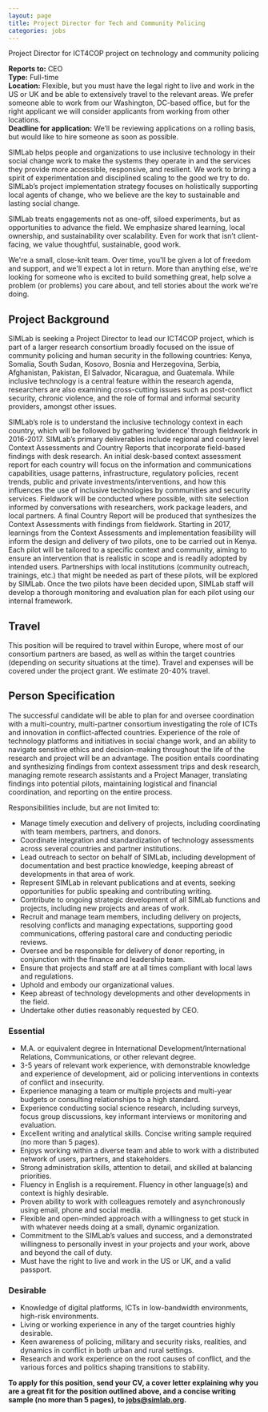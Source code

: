 ```yaml
---
layout: page
title: Project Director for Tech and Community Policing
categories: jobs
---
```

Project Director for ICT4COP project on technology and community policing

**Reports to:** CEO    
**Type:** Full-time    
**Location:** Flexible, but you must have the legal right to live and work in the US or UK and be able to extensively travel to the relevant areas.  We prefer someone able to work from our Washington, DC-based office, but for the right applicant we will consider applicants from working from other locations.    
**Deadline for application:** We’ll be reviewing applications on a rolling basis, but would like to hire someone as soon as possible.

SIMLab helps people and organizations to use inclusive technology in their social change work to make the systems they operate in and the services they provide more accessible, responsive, and resilient. We work to bring a spirit of experimentation and disciplined scaling to the good we try to do. SIMLab’s project implementation strategy focuses on holistically supporting local agents of change, who we believe are the key to sustainable and lasting social change.

SIMLab treats engagements not as one-off, siloed experiments, but as opportunities to advance the field. We emphasize shared learning, local ownership, and sustainability over scalability. Even for work that isn’t client-facing, we value thoughtful, sustainable, good work.

We're a small, close-knit team. Over time, you'll be given a lot of freedom and support, and we'll expect a lot in return. More than anything else, we're looking for someone who is excited to build something great, help solve a problem (or problems) you care about, and tell stories about the work we're doing.

## Project Background
SIMLab is seeking a Project Director to lead our ICT4COP project, which is part of a larger research consortium broadly focused on the issue of community policing and human security  in the following countries: Kenya, Somalia, South Sudan, Kosovo, Bosnia and Herzegovina, Serbia, Afghanistan, Pakistan, El Salvador, Nicaragua, and Guatemala. While inclusive technology is a central feature within the research agenda, researchers are also examining cross-cutting issues such as post-conflict security, chronic violence, and the role of formal and informal security providers, amongst other issues.

SIMLab’s role is to understand the inclusive technology context in each country, which will be followed by gathering ‘evidence’ through fieldwork in 2016-2017. SIMLab’s primary deliverables include regional and country level Context Assessments and Country Reports that incorporate field-based findings with desk research. An initial desk-based context assessment report for each country will focus on the information and communications capabilities, usage patterns, infrastructure, regulatory policies, recent trends, public and private investments/interventions, and how this influences the use of inclusive technologies by communities and security services. Fieldwork will be conducted where possible, with site selection informed by conversations with researchers, work package leaders, and local partners. A final Country Report will be produced that synthesizes the Context Assessments with findings from fieldwork. Starting in 2017, learnings from the Context Assessments and implementation feasibility will inform the design and delivery of two pilots, one to be carried out in Kenya. Each pilot will be tailored to a specific context and community, aiming to ensure an intervention that is realistic in scope and is readily adopted by intended users. Partnerships with local institutions (community outreach, trainings, etc.) that might be needed as part of these pilots, will be explored by SIMLab. Once the two pilots have been decided upon, SIMLab staff will develop a thorough monitoring and evaluation plan for each pilot using our internal framework.

## Travel
This position will be required to travel within Europe, where most of our consortium partners are based, as well as within the target countries (depending on security situations at the time). Travel and expenses will be covered under the project grant. We estimate 20-40% travel.

## Person Specification
The successful candidate will be able to plan for and oversee coordination with a multi-country, multi-partner consortium investigating the role of ICTs and innovation in conflict-affected countries. Experience of the role of technology platforms and initiatives in social change work, and an ability to navigate sensitive ethics and decision-making throughout the life of the research and project will be an advantage. The position entails coordinating and synthesizing findings from context assessment trips and desk research, managing remote research assistants and a Project Manager, translating findings into potential pilots, maintaining logistical and financial coordination, and reporting on the entire process.

Responsibilities include, but are not limited to:

* Manage timely execution and delivery of projects, including coordinating with team members, partners, and donors.
* Coordinate integration and standardization of technology assessments across several countries and partner institutions.
* Lead outreach to sector on behalf of SIMLab, including development of documentation and best practice knowledge, keeping abreast of developments in that area of work.
* Represent SIMLab in relevant publications and at events, seeking opportunities for public speaking and contributing writing.
* Contribute to ongoing strategic development of all SIMLab functions and projects, including new projects and areas of work.
* Recruit and manage team members, including delivery on projects, resolving conflicts and managing expectations, supporting good communications, offering pastoral care and conducting periodic reviews.
* Oversee and be responsible for delivery of donor reporting, in conjunction with the finance and leadership team.
* Ensure that projects and staff are at all times compliant with local laws and regulations.
* Uphold and embody our organizational values.
* Keep abreast of technology developments and other developments in the field.
* Undertake other duties reasonably requested by CEO.

### Essential

* M.A. or equivalent degree in International Development/International Relations, Communications, or other relevant degree.
* 3-5 years of relevant work experience, with demonstrable knowledge and experience of development, aid or policing interventions in contexts of conflict and insecurity.
* Experience managing a team or multiple projects and multi-year budgets or consulting relationships to a high standard.
* Experience conducting social science research, including surveys, focus group discussions, key informant interviews or monitoring and evaluation.
* Excellent writing and analytical skills. Concise writing sample required (no more than 5 pages).
* Enjoys working within a diverse team and able to work with a distributed network of users, partners, and stakeholders.
* Strong administration skills, attention to detail, and skilled at balancing priorities.
* Fluency in English is a requirement. Fluency in other language(s) and context is highly desirable.
* Proven ability to work with colleagues remotely and asynchronously using email, phone and social media.
* Flexible and open-minded approach with a willingness to get stuck in with whatever needs doing at a small, dynamic organization.
* Commitment to the SIMLab’s values and success, and a demonstrated willingness to personally invest in your projects and your work, above and beyond the call of duty.
* Must have the right to live and work in the US or UK, and a valid passport.

### Desirable

* Knowledge of digital platforms, ICTs in low-bandwidth environments, high-risk environments.
* Living or working experience in any of the target countries highly desirable.
* Keen awareness of policing, military and security risks, realities, and dynamics in conflict in both urban and rural settings.
* Research and work experience on the root causes of conflict, and the various forces and politics shaping transitions to stability.

**To apply for this position, send your CV, a cover letter explaining why you are a great fit for the position outlined above, and a concise writing sample (no more than 5 pages), to jobs@simlab.org.**
